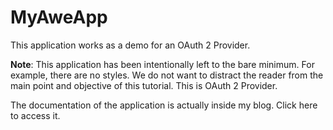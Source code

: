 # MyAweApp

This application works as a demo for an OAuth 2 Provider.

**Note**: This application has been intentionally left to the bare minimum. For example, there are no styles.
We do not want to distract the reader from the main point and objective of this tutorial. This is OAuth 2 Provider.

The documentation of the application is actually inside my blog. Click here to access it.